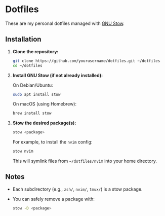 # Dotfiles

These are my personal dotfiles managed with [GNU Stow](https://www.gnu.org/software/stow/).

## Installation

1. **Clone the repository:**

   ```bash
   git clone https://github.com/yourusername/dotfiles.git ~/dotfiles
   cd ~/dotfiles
   ```

2. **Install GNU Stow (if not already installed):**

   On Debian/Ubuntu:

   ```bash
   sudo apt install stow
   ```

   On macOS (using Homebrew):

   ```bash
   brew install stow
   ```

3. **Stow the desired package(s):**

   ```bash
   stow <package>
   ```

   For example, to install the `nvim` config:

   ```bash
   stow nvim
   ```

   This will symlink files from `~/dotfiles/nvim` into your home directory.

## Notes

- Each subdirectory (e.g., `zsh/`, `nvim/`, `tmux/`) is a stow package.
- You can safely remove a package with:

  ```bash
  stow -D <package>
  ```

